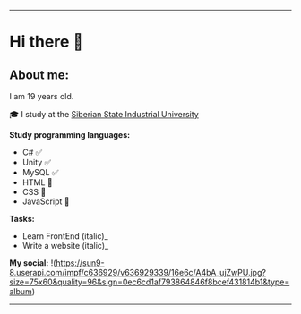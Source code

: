 ____
# Hi there 👋

## About me:

I am 19 years old. 

:mortar_board: I study at the [Siberian State Industrial University](https://www.sibsiu.ru/)

**Study programming languages:**

- C# :white_check_mark:
- Unity :white_check_mark:
- MySQL :white_check_mark:
- HTML :black_square_button:
- CSS :black_square_button:
- JavaScript :black_square_button:

**Tasks:**
- Learn FrontEnd (italic)_
- Write a website (italic)_

**My social:**
!(https://sun9-8.userapi.com/impf/c636929/v636929339/16e6c/A4bA_ujZwPU.jpg?size=75x60&quality=96&sign=0ec6cd1af793864846f8bcef431814b1&type=album)
____
